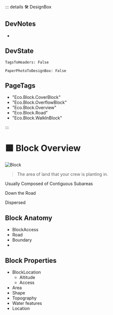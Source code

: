 ::: details 🛠 <dev>DesignBox</dev> 

## DevNotes
- 

## DevState

`TagsToHeaders: False`

`PaperPhotoToDesignBox: False`

<h2>PageTags</h2>

- "Eco.Block.CoverBlock"
- "Eco.Block.OverflowBlock"
- "Eco.Block.Overview"
- "Eco.Block.Road"
- "Eco.Block.WalkInBlock"

:::

# 🟩  <eco>Block Overview</eco>

![Block](/Eco/Block.png)

> The area of land that your crew is planting in. 

Usually Composed of Contiguous Subareas

Down the Road

Dispersed

## Block Anatomy
- BlockAccess
- Road
- Boundary
- 

## Block Properties
- BlockLocation
    - Altitude
    - Access
- Area
- Shape
- Topography
- Water features
- Location



